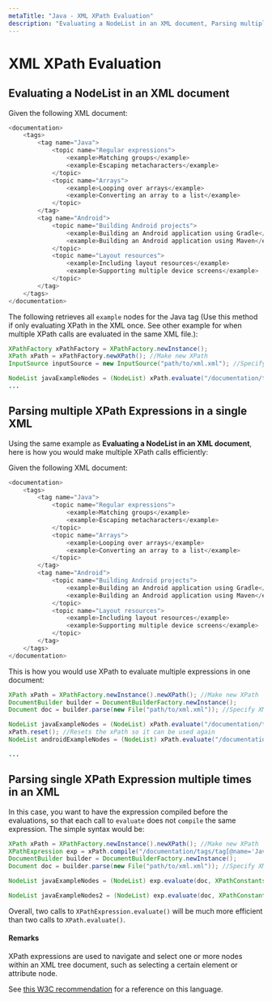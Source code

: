 ```yaml
---
metaTitle: "Java - XML XPath Evaluation"
description: "Evaluating a NodeList in an XML document, Parsing multiple XPath Expressions in a single XML, Parsing single XPath Expression multiple times in an XML"
---
```


# XML XPath Evaluation



## Evaluating a NodeList in an XML document


Given the following XML document:

```java
<documentation>
    <tags>
        <tag name="Java">
            <topic name="Regular expressions">
                <example>Matching groups</example>
                <example>Escaping metacharacters</example>
            </topic>
            <topic name="Arrays">
                <example>Looping over arrays</example>
                <example>Converting an array to a list</example>
            </topic>
        </tag>
        <tag name="Android">
            <topic name="Building Android projects">
                <example>Building an Android application using Gradle</example>
                <example>Building an Android application using Maven</example>
            </topic>
            <topic name="Layout resources">
                <example>Including layout resources</example>
                <example>Supporting multiple device screens</example>
            </topic>
        </tag>
    </tags>
</documentation>

```

The following retrieves all `example` nodes for the Java tag (Use this method if only evaluating XPath in the XML once. See other example for when multiple XPath calls are evaluated in the same XML file.):

```java
XPathFactory xPathFactory = XPathFactory.newInstance();
XPath xPath = xPathFactory.newXPath(); //Make new XPath
InputSource inputSource = new InputSource("path/to/xml.xml"); //Specify XML file path

NodeList javaExampleNodes = (NodeList) xPath.evaluate("/documentation/tags/tag[@name='Java']//example", inputSource, XPathConstants.NODESET); //Evaluate the XPath
...

```



## Parsing multiple XPath Expressions in a single XML


Using the same example as **Evaluating a NodeList in an XML document**, here is how you would make multiple XPath calls efficiently:

Given the following XML document:

```java
<documentation>
    <tags>
        <tag name="Java">
            <topic name="Regular expressions">
                <example>Matching groups</example>
                <example>Escaping metacharacters</example>
            </topic>
            <topic name="Arrays">
                <example>Looping over arrays</example>
                <example>Converting an array to a list</example>
            </topic>
        </tag>
        <tag name="Android">
            <topic name="Building Android projects">
                <example>Building an Android application using Gradle</example>
                <example>Building an Android application using Maven</example>
            </topic>
            <topic name="Layout resources">
                <example>Including layout resources</example>
                <example>Supporting multiple device screens</example>
            </topic>
        </tag>
    </tags>
</documentation>

```

This is how you would use XPath to evaluate multiple expressions in one document:

```java
XPath xPath = XPathFactory.newInstance().newXPath(); //Make new XPath
DocumentBuilder builder = DocumentBuilderFactory.newInstance();
Document doc = builder.parse(new File("path/to/xml.xml")); //Specify XML file path

NodeList javaExampleNodes = (NodeList) xPath.evaluate("/documentation/tags/tag[@name='Java']//example", doc, XPathConstants.NODESET); //Evaluate the XPath
xPath.reset(); //Resets the xPath so it can be used again
NodeList androidExampleNodes = (NodeList) xPath.evaluate("/documentation/tags/tag[@name='Android']//example", doc, XPathConstants.NODESET); //Evaluate the XPath

...

```



## Parsing single XPath Expression multiple times in an XML


In this case, you want to have the expression compiled before the evaluations, so that each call to `evaluate` does not `compile` the same expression. The simple syntax would be:

```java
XPath xPath = XPathFactory.newInstance().newXPath(); //Make new XPath
XPathExpression exp = xPath.compile("/documentation/tags/tag[@name='Java']//example");
DocumentBuilder builder = DocumentBuilderFactory.newInstance();
Document doc = builder.parse(new File("path/to/xml.xml")); //Specify XML file path

NodeList javaExampleNodes = (NodeList) exp.evaluate(doc, XPathConstants.NODESET); //Evaluate the XPath from the already-compiled expression

NodeList javaExampleNodes2 = (NodeList) exp.evaluate(doc, XPathConstants.NODESET); //Do it again

```

Overall, two calls to `XPathExpression.evaluate()` will be much more efficient than two calls to `XPath.evaluate()`.



#### Remarks


XPath expressions are used to navigate and select one or more nodes within an XML tree document, such as selecting a certain element or attribute node.

See [this W3C recommendation](https://www.w3.org/TR/xpath/) for a reference on this language.

